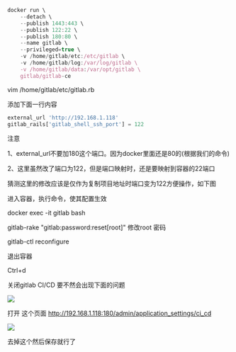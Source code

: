 

```javascript
docker run \
    --detach \
    --publish 1443:443 \
    --publish 122:22 \
    --publish 180:80 \
    --name gitlab \
    --privileged=true \
    -v /home/gitlab/etc:/etc/gitlab \
    -v /home/gitlab/log:/var/log/gitlab \
    -v /home/gitlab/data:/var/opt/gitlab \
    gitlab/gitlab-ce

```





vim /home/gitlab/etc/gitlab.rb

添加下面一行内容

```javascript
external_url 'http://192.168.1.118'
gitlab_rails['gitlab_shell_ssh_port'] = 122
```



注意

1、external_url不要加180这个端口。因为docker里面还是80的(根据我们的命令)



2、这里虽然改了端口为122，但是端口映射时，还是要映射到容器的22端口

猜测这里的修改应该是仅作为复制项目地址时端口变为122方便操作，如下图



进入容器，执行命令，使其配置生效

docker exec -it gitlab bash



gitlab-rake "gitlab:password:reset[root]"    修改root 密码



gitlab-ctl reconfigure



退出容器

Ctrl+d





关闭gitlab CI/CD  要不然会出现下面的问题

![](https://gitee.com/hxc8/images5/raw/master/img/202407180000130.jpg)



打开 这个页面 http://192.168.1.118:180/admin/application_settings/ci_cd

![](https://gitee.com/hxc8/images5/raw/master/img/202407180000231.jpg)

去掉这个然后保存就行了





